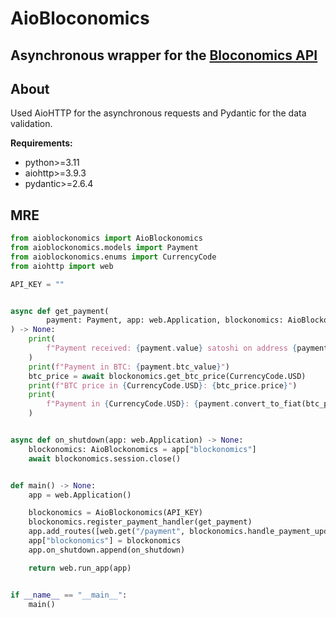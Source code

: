 # AioBloconomics

## Asynchronous wrapper for the [Bloconomics API](https://blockonomics.co)

## About

Used AioHTTP for the asynchronous requests and Pydantic for the data validation.

**Requirements:**

- python>=3.11
- aiohttp>=3.9.3
- pydantic>=2.6.4

## MRE

```python
from aioblockonomics import AioBlockonomics
from aioblockonomics.models import Payment
from aioblockonomics.enums import CurrencyCode
from aiohttp import web

API_KEY = ""


async def get_payment(
        payment: Payment, app: web.Application, blockonomics: AioBlockonomics
) -> None:
    print(
        f"Payment received: {payment.value} satoshi on address {payment.addr}. Status: {payment.status}"
    )
    print(f"Payment in BTC: {payment.btc_value}")
    btc_price = await blockonomics.get_btc_price(CurrencyCode.USD)
    print(f"BTC price in {CurrencyCode.USD}: {btc_price.price}")
    print(
        f"Payment in {CurrencyCode.USD}: {payment.convert_to_fiat(btc_price.price)}"
    )


async def on_shutdown(app: web.Application) -> None:
    blockonomics: AioBlockonomics = app["blockonomics"]
    await blockonomics.session.close()


def main() -> None:
    app = web.Application()

    blockonomics = AioBlockonomics(API_KEY)
    blockonomics.register_payment_handler(get_payment)
    app.add_routes([web.get("/payment", blockonomics.handle_payment_updates)])
    app["blockonomics"] = blockonomics
    app.on_shutdown.append(on_shutdown)

    return web.run_app(app)


if __name__ == "__main__":
    main()
```